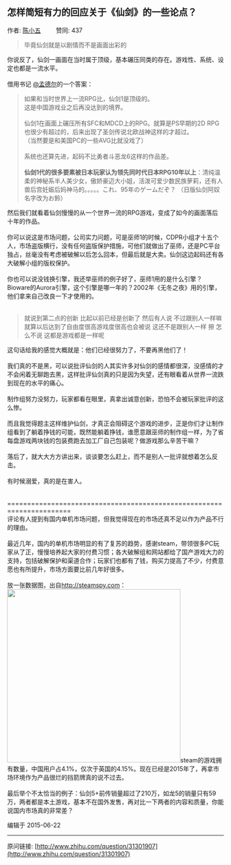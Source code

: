 ## 怎样简短有力的回应关于《仙剑》的一些论点？

作者: [陈小五](http://www.zhihu.com/people/chen-xiao-wu-12-78)&nbsp;&nbsp;&nbsp;&nbsp;&nbsp;&nbsp;&nbsp;&nbsp; 赞同: 437


<blockquote>毕竟仙剑就是以剧情而不是画面出彩的<br></blockquote>你说反了，仙剑一画面在当时属于顶级，基本碾压同类的存在。游戏性、系统、设定也都是一流水平。<br><br>借用书记 <a data-hash="5b4c4c40369aa3294b09f8e4bd715f23" href="http://www.zhihu.com/people/5b4c4c40369aa3294b09f8e4bd715f23" class="member_mention" data-editable="true" data-title="@孟德尔" data-tip="p$b$5b4c4c40369aa3294b09f8e4bd715f23">@孟德尔</a>的一个答案：<br><blockquote>如果和当时世界上一流RPG比，仙剑1是顶级的。<br>这是中国游戏业之后再没达到的境界。<br><br>仙剑1在画面上碾压所有SFC和MDCD上的RPG。就算是PS早期的2D RPG也很少有超过的，后来出现了圣剑传说北欧战神这样的才超过。<br>（当然要是和美国PC的一些AVG比就没戏了）<br><br>系统也还算先进，起码不比勇者斗恶龙6这样的作品差。<br><br><b>仙剑1代的很多要素被日本玩家认为领先同时代日本RPG10年以上</b>：清纯温柔的神秘系半人美少女，傲娇豪迈大小姐，活泼可爱少数民族萝莉，还有人兽后宫妊娠后妈神马的。。。。。これ、95年のゲームだぞ？ （日版仙剑阿奴名字改为お鈴）</blockquote>然后我们就看着仙剑慢慢的从一个世界一流的RPG游戏，变成了如今的画面落后十年的作品。<br><br>你可以说这是市场问题，公司实力问题，可是巫师1的时候，CDPR小组才十五个人，市场盗版横行，没有任何盗版保护措施，可他们就做出了巫师，还是PC平台独占，丝毫没有考虑被破解以后怎么回本，但最后就是大卖。仙剑这边起码还有各大破解小组的版权保护。<br><br>你也可以说没钱换引擎，我还举巫师的例子好了，巫师1用的是什么引擎？Bioware的Aurora引擎，这个引擎是哪一年的？2002年《无冬之夜》用的引擎，他们拿来自己改良一下才使用的。<br><br><blockquote>就说到第二点的创新 比起以前已经是创新了 然后有人说 不过跟别人一样嘛 就算以后达到了自由度很高游戏度很高也会被说 这还不是跟别人一样 擦 怎么不说 这都是游戏都是一样呢<br></blockquote>这句话给我的感觉大概就是：他们已经很努力了，不要再黑他们了！<br><br>我们真的不是黑，可以说批评仙剑的人其实许多对仙剑的感情都很深，没感情的才不会闲着无聊跑去黑，这样批评仙剑真的只是因为失望，还有眼看着从世界一流跌到现在的水平的痛心。<br><br>制作组努力没努力，玩家都看在眼里，真拿出诚意创新，恐怕不会被玩家批评的这么惨。<br><br>而且我觉得题主这样维护仙剑，才真正会阻碍这个游戏的进步，正是你们才让制作组看到了躺着挣钱的可能，既然能躺着挣钱，谁愿意跟巫师的制作组一样，为了省每盘游戏两块钱的包装费跑去加工厂自己包装呢？做游戏那么辛苦干嘛？<br><br>落后了，就大大方方讲出来，谈谈要怎么赶上，而不是别人一批评就想着怎么反击。<br><br>有时候溺爱，真的是在害人。<br><br><br>======================================================================<br>评论有人提到有国内单机市场问题，但我觉得现在的市场还真不足以作为产品不行的理由。<br><br>最近几年，国内的单机市场明显的有了复苏的趋势，感谢steam，带领很多PC玩家从了正，慢慢培养起大家的付费习惯；各大破解组和网站都给了国产游戏大力的支持，包括破解保护和渠道合作；玩家们也都有了钱，购买力提高了不少，付费意愿也有所提升，市场方面要比前几年好很多。<br><br>放一张数据图，出自<a href="http://steamspy.com" class=" external" target="_blank" rel="nofollow noreferrer"><span class="invisible">http://</span><span class="visible">steamspy.com</span><span class="invisible"></span><i class="icon-external"></i></a>：<br><img src="http://pic4.zhimg.com/9989c3a29c6a26030b6db8fc73353863_b.jpg" data-rawwidth="403" data-rawheight="312" class="content_image" width="403">steam的游戏拥有数量，中国用户占4.1%，仅次于英国的4.15%。现在已经是2015年了，再拿市场环境作为产品很烂的挡箭牌真的说不过去。<br><br>最后举个不太恰当的例子：仙剑5+前传销量超过了210万，如龙5的销量只有59万，两者都是本土游戏，基本不在国外发售，再对比一下两者的内容和质量，你能说国内市场真的非常差？



编辑于 2015-06-22



---
原问链接: [http://www.zhihu.com/question/31301907](http://www.zhihu.com/question/31301907)